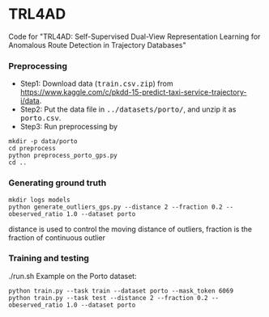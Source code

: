 # TRL4AD
Code for "TRL4AD: Self-Supervised Dual-View Representation Learning for Anomalous Route Detection in Trajectory Databases"
### Preprocessing
- Step1: Download data (<tt>train.csv.zip</tt>) from https://www.kaggle.com/c/pkdd-15-predict-taxi-service-trajectory-i/data.
- Step2: Put the data file in <tt>../datasets/porto/</tt>, and unzip it as <tt>porto.csv</tt>.
- Step3: Run preprocessing by
```
mkdir -p data/porto
cd preprocess
python preprocess_porto_gps.py
cd ..
```
### Generating ground truth
```
mkdir logs models
python generate_outliers_gps.py --distance 2 --fraction 0.2 --obeserved_ratio 1.0 --dataset porto
```
distance is used to control the moving distance of outliers, fraction is the fraction of continuous outlier
### Training and testing
./run.sh
Example on the Porto dataset:
```
python train.py --task train --dataset porto --mask_token 6069 
python train.py --task test --distance 2 --fraction 0.2 --obeserved_ratio 1.0 --dataset porto
```

